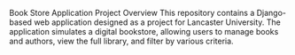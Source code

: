 Book Store Application
Project Overview
This repository contains a Django-based web application designed as a project for Lancaster University. The application simulates a digital bookstore, allowing users to manage books and authors, view the full library, and filter by various criteria.
